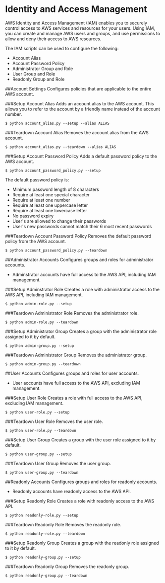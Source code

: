Identity and Access Management
===
AWS Identity and Access Management (IAM) enables you to securely control access to AWS services and resources for your users. Using IAM, you can create and manage AWS users and groups, and use permissions to allow and deny their access to AWS resources.

The IAM scripts can be used to configure the following:
* Account Alias
* Account Password Policy
* Administrator Group and Role
* User Group and Role
* Readonly Group and Role

##Account Settings
Configures policies that are applicable to the entire AWS account.

###Setup Account Alias
Adds an account alias to the AWS account.  This allows you to refer to the account by a friendly name instead of the account number.

    $ python account_alias.py --setup --alias ALIAS
    
###Teardown Account Alias
Removes the account alias from the AWS account.

    $ python account_alias.py --teardown --alias ALIAS

###Setup Account Password Policy
Adds a default password policy to the AWS account.

    $ python account_password_policy.py --setup

The default password policy is:

* Minimum password length of 8 characters
* Require at least one special character
* Require at least one number
* Require at least one uppercase letter
* Require at least one lowercase letter
* No password expiry
* User's are allowed to change their passwords
* User's new passwords cannot match their 6 most recent passwords

###Teardown Account Password Policy
Removes the default password policy from the AWS account.

    $ python account_password_policy.py --teardown

##Administrator Accounts
Configures groups and roles for administrator accounts. 

* Adminstrator accounts have full access to the AWS API, including IAM management.

###Setup Adminstrator Role
Creates a role with administrator access to the AWS API, including IAM management.

    $ python admin-role.py --setup

###Teardown Administrator Role
Removes the administrator role.

    $ python admin-role.py --teardown

###Setup Administrator Group
Creates a group with the administrator role assigned to it by default.

    $ python admin-group.py --setup

###Teardown Administrator Group
Removes the administrator group.

    $ python admin-group.py --teardown

##User Accounts
Configures groups and roles for user accounts.  

* User accounts have full access to the AWS API, excluding IAM management.

###Setup User Role
Creates a role with full access to the AWS API, excluding IAM management.

    $ python user-role.py --setup

###Teardown User Role
Removes the user role.

    $ python user-role.py --teardown

###Setup User Group
Creates a group with the user role assigned to it by default.

    $ python user-group.py --setup

###Teardown User Group
Removes the user group.

    $ python user-group.py --teardown

##Readonly Accounts
Configures groups and roles for readonly accounts.

* Readonly accounts have readonly access to the AWS API.

###Setup Readonly Role
Creates a role with readonly access to the AWS API.

    $ python readonly-role.py --setup

###Teardown Readonly Role
Removes the readonly role.

    $ python readonly-role.py --teardown

###Setup Readonly Group
Creates a group with the readonly role assigned to it by default.

    $ python readonly-group.py --setup

###Teardown Readonly Group
Removes the readonly group.

    $ python readonly-group.py --teardown
